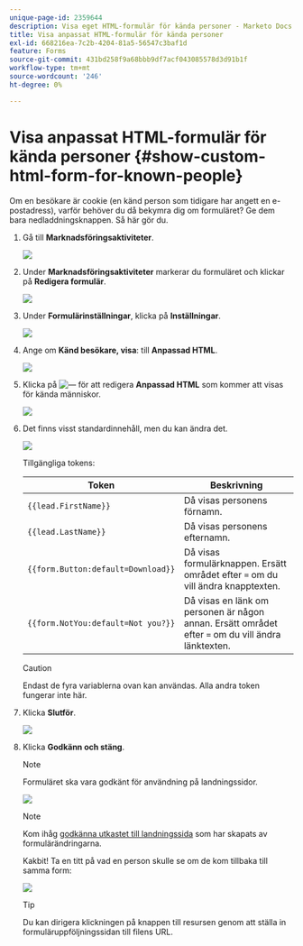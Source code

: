 ```yaml
---
unique-page-id: 2359644
description: Visa eget HTML-formulär för kända personer - Marketo Docs - produktdokumentation
title: Visa anpassat HTML-formulär för kända personer
exl-id: 668216ea-7c2b-4204-81a5-56547c3baf1d
feature: Forms
source-git-commit: 431bd258f9a68bbb9df7acf043085578d3d91b1f
workflow-type: tm+mt
source-wordcount: '246'
ht-degree: 0%

---
```


# Visa anpassat HTML-formulär för kända personer {#show-custom-html-form-for-known-people}

Om en besökare är cookie (en känd person som tidigare har angett en e-postadress), varför behöver du då bekymra dig om formuläret? Ge dem bara nedladdningsknappen. Så här gör du.

1. Gå till **Marknadsföringsaktiviteter**.

   ![](assets/login-marketing-activities-5.png)

1. Under **Marknadsföringsaktiviteter** markerar du formuläret och klickar på **Redigera formulär**.

   ![](assets/image2014-9-15-12-3a24-3a6.png)

1. Under **Formulärinställningar**, klicka på **Inställningar**.

   ![](assets/image2014-9-15-12-3a24-3a36.png)

1. Ange om **Känd besökare, visa**: till **Anpassad HTML**.

   ![](assets/image2014-9-15-12-3a24-3a59.png)

1. Klicka på ![—](assets/image2014-9-25-14-3a1-3a26.png) för att redigera **Anpassad HTML** som kommer att visas för kända människor.

   ![](assets/image2014-9-15-12-3a25-3a38.png)

1. Det finns visst standardinnehåll, men du kan ändra det.

   ![](assets/image2014-9-15-12-3a25-3a49.png)

   Tillgängliga tokens:

   | Token | Beskrivning |
   |---|---|
   | `{{lead.FirstName}}` | Då visas personens förnamn. |
   | `{{lead.LastName}}` | Då visas personens efternamn. |
   | `{{form.Button:default=Download}}` | Då visas formulärknappen. Ersätt området efter `=` om du vill ändra knapptexten. |
   | `{{form.NotYou:default=Not you?}}` | Då visas en länk om personen är någon annan. Ersätt området efter `=` om du vill ändra länktexten. |

   >[!CAUTION]
   >
   >Endast de fyra variablerna ovan kan användas. Alla andra token fungerar inte här.

1. Klicka **Slutför**.

   ![](assets/image2014-9-15-12-3a27-3a25.png)

1. Klicka **Godkänn och stäng**.

   >[!NOTE]
   >
   >Formuläret ska vara godkänt för användning på landningssidor.

   ![](assets/image2014-9-15-12-3a27-3a53.png)

   >[!NOTE]
   >
   >Kom ihåg [godkänna utkastet till landningssida](/help/marketo/product-docs/demand-generation/landing-pages/understanding-landing-pages/approve-unapprove-or-delete-a-landing-page.md) som har skapats av formulärändringarna.

   Kakbit! Ta en titt på vad en person skulle se om de kom tillbaka till samma form:

   ![](assets/image2014-9-15-12-3a28-3a12.png)

   >[!TIP]
   >
   >Du kan dirigera klickningen på knappen till resursen genom att ställa in formuläruppföljningssidan till filens URL.
